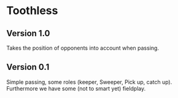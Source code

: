 Toothless
=========

Version 1.0
-----------
Takes the position of opponents into account when passing.

Version 0.1
-----------
Simple passing, some roles (keeper, Sweeper, Pick up, catch up). Furthermore we have
some (not to smart yet) fieldplay.